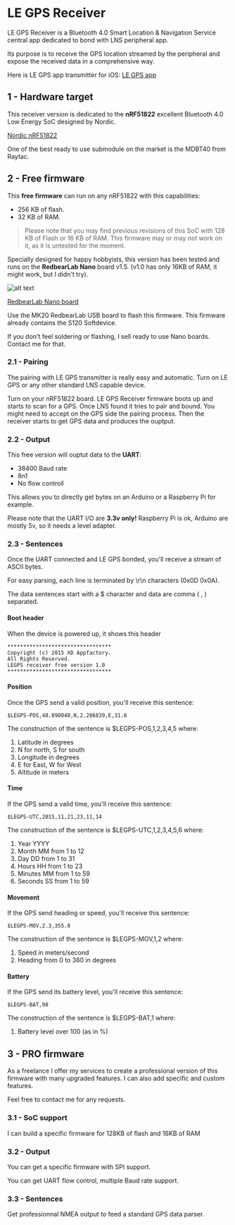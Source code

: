 # LE GPS Receiver
LE GPS Receiver is a Bluetooth 4.0 Smart Location & Navigation Service central app dedicated to bond with LNS peripheral app.

Its purpose is to receive the GPS location streamed by the peripheral and expose the received data in a comprehensive way.

Here is LE GPS app transmitter for iOS:
[LE GPS app](https://geo.itunes.apple.com/fr/app/le-gps/id894338634?mt=8)

## 1 - Hardware target
This receiver version is dedicated to the **nRF51822** excellent Bluetooth 4.0 Low Energy SoC designed by Nordic. 

[Nordic nRF51822](https://www.nordicsemi.com/eng/Products/Bluetooth-Smart-Bluetooth-low-energy/nRF51822)

One of the best ready to use submodule on the market is the MDBT40 from Raytac.

## 2 - Free firmware
This **free firmware** can run on any nRF51822 with this capabilities:

  * 256 KB of flash.
  * 32 KB of RAM.

>Please note that you may find previous revisions of this SoC with 128 KB of Flash or 16 KB of RAM. This firmware may or may not work on it, as it is untested for the moment. 

Specially designed for happy hobbyists, this version has been tested and runs on the **RedbearLab Nano** board v1.5. (v1.0 has only 16KB of RAM, it might work, but I didn't try).

![alt text](http://static1.squarespace.com/static/5039e08be4b00cf0e8cf88cd/t/541d3d4be4b0256ed580a338/1411202380288/soldered.jpg?format=300w)

[RedbearLab Nano board](http://redbearlab.com/blenano/)

Use the MK20 RedbearLab USB board to flash this firmware. This firmware already contains the S120 Softdevice.

If you don't feel soldering or flashing, I sell ready to use Nano boards. Contact me for that.


### 2.1 - Pairing
The pairing with LE GPS transmitter is really easy and automatic. Turn on LE GPS or any other standard LNS capable device.

Turn on your nRF51822 board. LE GPS Receiver firmware boots up and starts to scan for a GPS. Once LNS found it tries to pair and bound. You might need to accept on the GPS side the pairing process. Then the receiver starts to get GPS data and produces the ouptput.

### 2.2 - Output
This free version will ouptut data to the **UART**:

* 38400 Baud rate
* 8n1
* No flow controll

This allows you to directly get bytes on an Arduino or a Raspberry Pi for example.

Please note that the UART I/O are **3.3v only!** Raspberry Pi is ok, Arduino are mostly 5v, so it needs a level adapter.

### 2.3 - Sentences
Once the UART connected and LE GPS bonded, you'll receive a stream of ASCII bytes.

For easy parsing, each line is terminated by \r\n characters (0x0D 0x0A).

The data sentences start with a $ character and data are comma ( , ) separated.

#### Boot header
When the device is powered up, it shows this header

```
*********************************
Copyright (c) 2015 XD Appfactory.
All Rights Reserved.
LEGPS receiver free version 1.0
*********************************
```

#### Position
Once the GPS send a valid position, you'll receive this sentence:

```
$LEGPS-POS,48.898048,N,2.286839,E,31.6
```
The construction of the sentence is $LEGPS-POS,1,2,3,4,5 where:

1. Latitude in degrees
2. N for north, S for south
3. Longitude in degrees
4. E for East, W for West
5. Altitude in meters

#### Time
If the GPS send a valid time, you'll receive this sentence:

```
$LEGPS-UTC,2015,11,21,23,11,14
```
The construction of the sentence is $LEGPS-UTC,1,2,3,4,5,6 where:

1. Year YYYY
2. Month MM from 1 to 12
3. Day DD from 1 to 31
4. Hours HH from 1 to 23
5. Minutes MM from 1 to 59
6. Seconds SS from 1 to 59

#### Movement
If the GPS send heading or speed, you'll receive this sentence:

```
$LEGPS-MOV,2.3,355.8
```
The construction of the sentence is $LEGPS-MOV,1,2 where:

1. Speed in meters/second
2. Heading from 0 to 360 in degrees

#### Battery
If the GPS send its battery level, you'll receive this sentence:

```
$LEGPS-BAT,98
```
The construction of the sentence is $LEGPS-BAT,1 where:

1. Battery level over 100 (as in %)

## 3 - PRO firmware
As a freelance I offer my services to create a professional version of this firmware with many upgraded features. I can also add specific and custom features.

Feel free to contact me for any requests.

### 3.1 - SoC support
I can build a specific firmware for 128KB of flash and 16KB of RAM

### 3.2 - Output
You can get a specific firmware with SPI support.

You can get UART flow control, multiple Baud rate support.

### 3.3 - Sentences
Get professionnal NMEA output to feed a standard GPS data parser.










